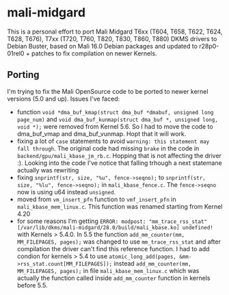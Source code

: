 # mali-midgard
This is a personal effort to port Mali Midgard T6xx (T604, T658, T622, T624, T628, T676), T7xx (T720, T760, T820, T830, T860, T880) DKMS drivers to Debian Buster, based on Mali 16.0 Debian packages and updated to r28p0-01rel0 + patches to fix compilation on newer Kernels.

## Porting
I'm trying to fix the Mali OpenSource code to be ported to newer kernel versions (5.0 and up).
Issues I've faced:
- function `void *dma_buf_kmap(struct dma_buf *dmabuf, unsigned long page_num)` and `void dma_buf_kunmap(struct dma_buf *, unsigned long, void *);` were removed from Kernel 5.6. So I had to move the code to dma_buf_vmap and dma_buf_vunmap. Hopt that it will work.
- fixing a lot of `case` statements to avoid `warning: this statement may fall through`. The original code had missing `brake` in the code in `backend/gpu/mali_kbase_jm_rb.c`. Hopping that is not affecting the driver :). Looking into the code I've notice that falling trhough a next statemane actually was rewriting 
- fixing `snprintf(str, size, "%u", fence->seqno);` to `snprintf(str, size, "%lu", fence->seqno);` in `mali_kbase_fence.c`. The `fence->seqno` now is using u64 instead `unsigned`.
- moved from `vm_insert_pfn` function to `vmf_insert_pfn` in `mali_kbase_mem_linux.c`. This function was renamed starting from Kernel 4.20
- for some reasons I'm getting `ERROR: modpost: "mm_trace_rss_stat" [/var/lib/dkms/mali-midgard/28.0/build/mali_kbase.ko] undefined!` with Kernels > 5.4.0. In 5.5 the function `add_mm_counter(mm, MM_FILEPAGES, pages);` was changed to use `mm_trace_rss_stat` and after compilation the driver can't find this reference function. I had to add condion for kernels > 5.4 to use `atomic_long_add(pages, &mm->rss_stat.count[MM_FILEPAGES]);` instead `add_mm_counter(mm, MM_FILEPAGES, pages);` in file `mali_kbase_mem_linux.c` which was actually the function called inside `add_mm_counter` function in kernels before 5.5.


